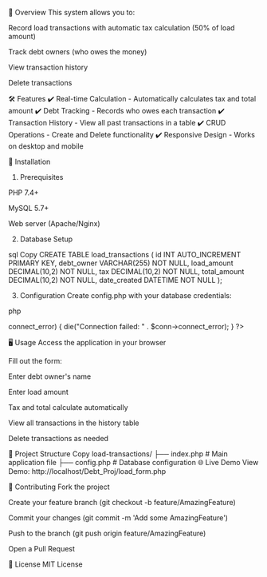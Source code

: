 📌 Overview
This system allows you to:

Record load transactions with automatic tax calculation (50% of load amount)

Track debt owners (who owes the money)

View transaction history

Delete transactions

🛠️ Features
✔️ Real-time Calculation - Automatically calculates tax and total amount
✔️ Debt Tracking - Records who owes each transaction
✔️ Transaction History - View all past transactions in a table
✔️ CRUD Operations - Create and Delete functionality
✔️ Responsive Design - Works on desktop and mobile

🚀 Installation
1. Prerequisites

PHP 7.4+

MySQL 5.7+

Web server (Apache/Nginx)

2. Database Setup

sql
Copy
CREATE TABLE load_transactions (
    id INT AUTO_INCREMENT PRIMARY KEY,
    debt_owner VARCHAR(255) NOT NULL,
    load_amount DECIMAL(10,2) NOT NULL,
    tax DECIMAL(10,2) NOT NULL,
    total_amount DECIMAL(10,2) NOT NULL,
    date_created DATETIME NOT NULL
);

3. Configuration
Create config.php with your database credentials:

php
<?php
$servername = "localhost";
$username = "your_username";
$password = "your_password";
$dbname = "your_database";

$conn = new mysqli($servername, $username, $password, $dbname);

if ($conn->connect_error) {
    die("Connection failed: " . $conn->connect_error);
}
?>
🖥️ Usage
Access the application in your browser

Fill out the form:

Enter debt owner's name

Enter load amount

Tax and total calculate automatically

View all transactions in the history table

Delete transactions as needed

📂 Project Structure
Copy
load-transactions/
├── index.php         # Main application file
├── config.php        # Database configuration
🌐 Live Demo
View Demo: http://localhost/Debt_Proj/load_form.php

🤝 Contributing
Fork the project

Create your feature branch (git checkout -b feature/AmazingFeature)

Commit your changes (git commit -m 'Add some AmazingFeature')

Push to the branch (git push origin feature/AmazingFeature)

Open a Pull Request

📜 License
MIT License
